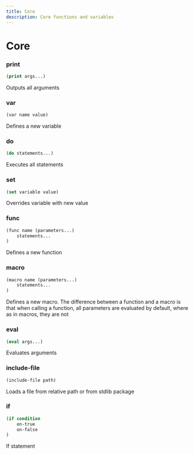 ```yaml
---
title: Core
description: Core functions and variables
---
```


# Core

### print

```lisp
(print args...)
```

Outputs all arguments

### var

```lisp
(var name value)
```

Defines a new variable

### do

```lisp
(do statements...)
```

Executes all statements

### set

```lisp
(set variable value)
```

Overrides variable with new value

### func

```lisp
(func name (parameters...)
    statements...
)
```

Defines a new function

### macro

```lisp
(macro name (parameters...)
    statements...
)
```

Defines a new macro. The difference between a function and a macro is
that when calling a function, all parameters are evaluated by default,
where as in macros, they are not

### eval

```lisp
(eval args...)
```

Evaluates arguments

### include-file

```lisp
(include-file path)
```

Loads a file from relative path or from stdlib package

### if

```lisp
(if condition
    on-true
    on-false
)
```

If statement